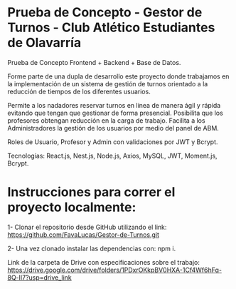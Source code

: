 # Prueba de Concepto - Gestor de Turnos - Club Atlético Estudiantes de Olavarría

Prueba de Concepto Frontend + Backend + Base de Datos.

Forme parte de una dupla de desarrollo este proyecto donde trabajamos en la implementación de un sistema de gestión de turnos orientado a la reducción de tiempos de los diferentes usuarios.

Permite a los nadadores reservar turnos en línea de manera ágil y rápida evitando que tengan que gestionar de forma presencial.
Posibilita que los profesores obtengan reducción en la carga de trabajo.
Facilita a los Administradores la gestión de los usuarios por medio del panel de ABM.

Roles de Usuario, Profesor y Admin con validaciones por JWT y Bcrypt.

Tecnologías: React.js, Nest.js, Node.js, Axios, MySQL, JWT, Moment.js, Bcrypt.

# Instrucciones para correr el proyecto localmente:

1- Clonar el repositorio desde GitHub utilizando el link: https://github.com/FavaLucas/Gestor-de-Turnos.git

2- Una vez clonado instalar las dependencias con: npm i.

Link de la carpeta de Drive con especificaciones sobre el trabajo:
https://drive.google.com/drive/folders/1PDxrOKkpBV0HXA-1Cf4Wf6hFq-8Q-lI7?usp=drive_link

